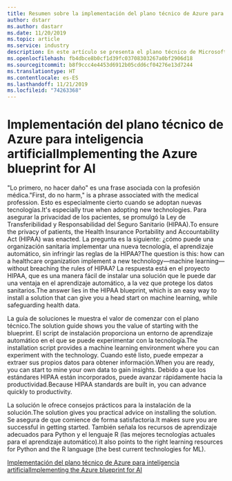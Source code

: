 ```yaml
---
title: Resumen sobre la implementación del plano técnico de Azure para inteligencia artificial
author: dstarr
ms.author: dastarr
ms.date: 11/20/2019
ms.topic: article
ms.service: industry
description: En este artículo se presenta el plano técnico de Microsoft Azure para inteligencia artificial.
ms.openlocfilehash: fb4dbce8b0cf1d39fc03708303267a0bf2906d18
ms.sourcegitcommit: b8f9ccc4e4453d6912b05cdd6cf04276e13d7244
ms.translationtype: HT
ms.contentlocale: es-ES
ms.lasthandoff: 11/21/2019
ms.locfileid: "74263368"
---
```

# <a name="implementing-the-azure-blueprint-for-ai"></a><span data-ttu-id="b554d-103">Implementación del plano técnico de Azure para inteligencia artificial</span><span class="sxs-lookup"><span data-stu-id="b554d-103">Implementing the Azure blueprint for AI</span></span>

<span data-ttu-id="b554d-104">"Lo primero, no hacer daño" es una frase asociada con la profesión médica.</span><span class="sxs-lookup"><span data-stu-id="b554d-104">"First, do no harm," is a phrase associated with the medical profession.</span></span> <span data-ttu-id="b554d-105">Esto es especialmente cierto cuando se adoptan nuevas tecnologías.</span><span class="sxs-lookup"><span data-stu-id="b554d-105">It's especially true when adopting new technologies.</span></span> <span data-ttu-id="b554d-106">Para asegurar la privacidad de los pacientes, se promulgó la Ley de Transferibilidad y Responsabilidad del Seguro Sanitario (HIPAA).</span><span class="sxs-lookup"><span data-stu-id="b554d-106">To ensure the privacy of patients, the Health Insurance Portability and Accountability Act (HIPAA) was enacted.</span></span> <span data-ttu-id="b554d-107">La pregunta es la siguiente: ¿cómo puede una organización sanitaria implementar una nueva tecnología, el aprendizaje automático, sin infringir las reglas de la HIPAA?</span><span class="sxs-lookup"><span data-stu-id="b554d-107">The question is this: how can a healthcare organization implement a new technology—machine learning—without breaching the rules of HIPAA?</span></span> <span data-ttu-id="b554d-108">La respuesta está en el proyecto HIPAA, que es una manera fácil de instalar una solución que le puede dar una ventaja en el aprendizaje automático, a la vez que protege los datos sanitarios.</span><span class="sxs-lookup"><span data-stu-id="b554d-108">The answer lies in the HIPAA blueprint, which is an easy way to install a solution that can give you a head start on machine learning, while safeguarding health data.</span></span>

<span data-ttu-id="b554d-109">La guía de soluciones le muestra el valor de comenzar con el plano técnico.</span><span class="sxs-lookup"><span data-stu-id="b554d-109">The solution guide shows you the value of starting with the blueprint.</span></span> <span data-ttu-id="b554d-110">El script de instalación proporciona un entorno de aprendizaje automático en el que se puede experimentar con la tecnología.</span><span class="sxs-lookup"><span data-stu-id="b554d-110">The installation script provides a machine learning environment where you can experiment with the technology.</span></span> <span data-ttu-id="b554d-111">Cuando esté listo, puede empezar a extraer sus propios datos para obtener información.</span><span class="sxs-lookup"><span data-stu-id="b554d-111">When you are ready, you can start to mine your own data to gain insights.</span></span> <span data-ttu-id="b554d-112">Debido a que los estándares HIPAA están incorporados, puede avanzar rápidamente hacia la productividad.</span><span class="sxs-lookup"><span data-stu-id="b554d-112">Because HIPAA standards are built in, you can advance quickly to productivity.</span></span>

<span data-ttu-id="b554d-113">La solución le ofrece consejos prácticos para la instalación de la solución.</span><span class="sxs-lookup"><span data-stu-id="b554d-113">The solution gives you practical advice on installing the solution.</span></span> <span data-ttu-id="b554d-114">Se asegura de que comience de forma satisfactoria.</span><span class="sxs-lookup"><span data-stu-id="b554d-114">It makes sure you are successful in getting started.</span></span> <span data-ttu-id="b554d-115">También señala los recursos de aprendizaje adecuados para Python y el lenguaje R (las mejores tecnologías actuales para el aprendizaje automático).</span><span class="sxs-lookup"><span data-stu-id="b554d-115">It also points to the right learning resources for Python and the R language (the best current technologies for ML).</span></span>

[<span data-ttu-id="b554d-116">Implementación del plano técnico de Azure para inteligencia artificial</span><span class="sxs-lookup"><span data-stu-id="b554d-116">Implementing the Azure blueprint for AI</span></span>](/azure/industry/health/sg-healthcare-ai-blueprint?WT.mc_id=health-docs-dastarr)
